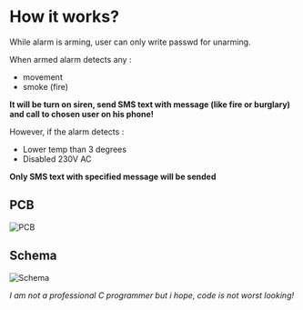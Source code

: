 # How it works?
While alarm is arming, user can only write passwd for unarming. 

When armed alarm detects any :
- movement 
- smoke (fire)

**It will be turn on siren, send SMS text with message (like fire or burglary) and call to chosen user on his phone!**

However, if the alarm detects :
- Lower temp than 3 degrees
- Disabled 230V AC

**Only SMS text with specified message will be sended**

## PCB 
![PCB](https://i.postimg.cc/SRz5K0Xf/2.png)
## Schema
![Schema](https://i.postimg.cc/4dyqrHsM/1.png)

*I am not a professional C programmer but i hope, code is not worst looking!*
